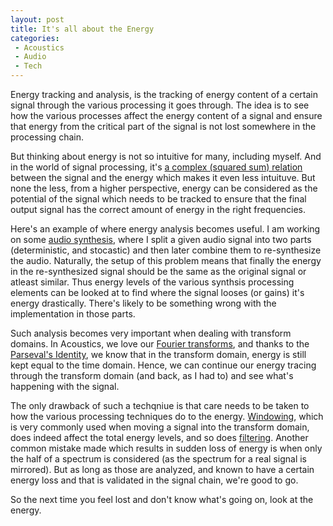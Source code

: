```yaml
---
layout: post
title: It's all about the Energy
categories:
 - Acoustics
 - Audio
 - Tech
---
```


Energy tracking and analysis, is the tracking of energy content of a certain signal through the various processing it goes through. The idea is to see how the various processes affect the energy content of a signal and ensure that energy from the critical part of the signal is not lost somewhere in the processing chain.

But thinking about energy is not so intuitive for many, including myself. And in the world of signal processing, it's [a complex (squared sum) relation][0] between the signal and the energy which makes it even less intuituve. But none the less, from a higher perspective, energy can be considered as the potential of the signal which needs to be tracked to ensure that the final output signal has the correct amount of energy in the right frequencies.

Here's an example of where energy analysis becomes useful. I am working on some [audio synthesis][1], where I split a given audio signal into two parts (deterministic, and stocastic) and then later combine them to re-synthesize the audio. Naturally, the setup of this problem means that finally the energy in the re-synthesized signal should be the same as the original signal or atleast similar. Thus energy levels of the various synthsis processing elements can be looked at to find where the signal looses (or gains) it's energy drastically. There's likely to be something wrong with the implementation in those parts.

Such analysis becomes very important when dealing with transform domains. In Acoustics, we love our [Fourier transforms][2], and thanks to the [Parseval's Identity][3], we know that in the transform domain, energy is still kept equal to the time domain. Hence, we can continue our energy tracing through the transform domain (and back, as I had to) and see what's happening with the signal.

The only drawback of such a techqniue is that care needs to be taken to how the various processing techniques do to the energy. [Windowing][4], which is very commonly used when moving a signal into the transform domain, does indeed affect the total energy levels, and so does [filtering][5]. Another common mistake made which results in sudden loss of energy is when only the half of a spectrum is considered (as the spectrum for a real signal is mirrored). But as long as those are analyzed, and known to have a certain energy loss and that is validated in the signal chain, we're good to go.

So the next time you feel lost and don't know what's going on, look at the energy.



[0]: http://en.wikipedia.org/wiki/Energy_(signal_processing)
[1]: http://en.wikipedia.org/wiki/Synthesizer#Types_of_synthesis
[2]: http://en.wikipedia.org/wiki/Fourier_transform
[3]: http://en.wikipedia.org/wiki/Parseval's_identity
[4]: http://en.wikipedia.org/wiki/Window_function
[5]: http://en.wikipedia.org/wiki/Filter_(signal_processing)
